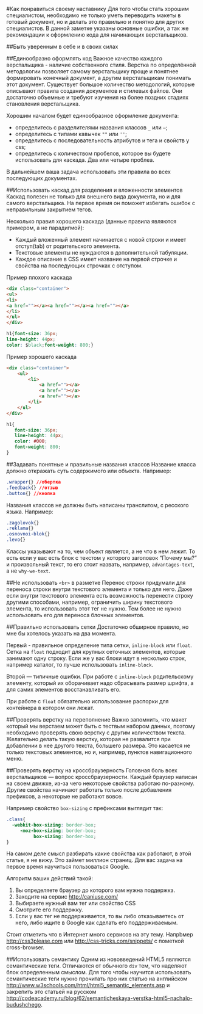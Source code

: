 #Как понравиться своему наставнику
Для того чтобы стать хорошим специалистом, необходимо не только уметь переводить макеты в готовый документ, но и делать это правильно и понятно для других специалистов. В данной заметке указаны основные ошибки, а так же рекомендации к оформлению кода для начинающих верстальщиков.

##Быть уверенным в себе и в своих силах

##Единообразно оформлять код
Важное качество каждого верстальщика - наличие собственного стиля. Верстка по определённой методологии позволяет самому верстальщику проще и понятнее формировать конечный документ, а другим верстальщикам понимать этот документ. Существует большое количество методологий, которые описывают правила создания документов и стилевых файлов. Они достаточно объемные и требуют изучения на более поздних стадиях становления верстальщика.

Хорошим началом будет единообразное оформление документа:

* определитесь с разделителями названия классов `_` или `—`;
* определитесь с типами кавычек `""` или `''`;
* определитесь с последовательность атрибутов и тега и свойств у css;
* определитесь с количеством пробелов, которое вы будете использовать для каскада. Два или четыре проблеа.

В дальнейшем ваша задача использовать эти правила во всех последующих документах.

##Использовать каскад для разделения и вложенности элементов
Каскад полезен не только для внешнего вида документа, но и для самого верстальщика. На первое время он поможет избегать ошибок с неправильным закрытием тегов.

Несколько правил хорошего каскада (данные правила являются примером, а не парадигмой):

* Каждый вложенный элемент начинается с новой строки и имеет отступ(tab) от родительского элемента.
* Текстовые элементы не нуждаются в дополнительной табуляции.
* Каждое описание в CSS имеет название на первой строчке и свойства на последующих строчках с отступом.

Пример плохого каскада

```html
<div class="container">
<ul>
<li>
<a href=""></a><a href=""></a><a href=""></a>
</li>
</ul>
</div>
```
```css
h1{font-size: 36px;
line-height: 44px;
color: $black;font-weight: 800;}
```

Пример хорошего каскада

```html
<div class="container">
    <ul>
        <li>
            <a href=""></a>
            <a href=""></a>
            <a href=""></a>
        </li>
    </ul>
</div>
```
```css
h1{
   font-size: 36px;
   line-height: 44px;
   color: #000;
   font-weight: 800;
}
```

##Задавать понятные и правильные названия классов
Название класса должно откражать суть содержимого или объекта. Например:
```css
.wrapper{} //обертка
.feedback{} //отзыв
.button{} //кнопка
```

Названия классов не должны быть написаны транслитом, с ресского языка. Например:
```css
.zagolovok{}
.reklama{}
.osnovnoi-blok{}
.levo{}
```

Классы указывают на то, чем объект является, а не что в нем лежит. То есть если у вас есть блок с текстом у которого заголовок “Почему мы?” и произвольный текст, то его стоит назвать, например, `advantages-text`, а не `why-we-text`.

##Не использовать `<br>` в разметке
Перенос строки придумали для переноса строки внутри текстового элемента и только для него. Даже если внутри текстового элемента есть возможность перенести строку другими способами, например, ограничить ширину текстового элемента, то использовать этот тег не нужно. Тем более не нужно использовать его для переноса блочных элементов.

##Правильно использовать сетки
Достаточно обширное правило, но мне бы хотелось указать на два момента.

Первый - правильное определение типа сетки, `inline-block` или `float`. Сетка на `float` подходит для крупных сеточных элементов, которые занимают одну строку. Если же у вас блоки идут в несколько строк, например каталог, то лучше использовать `inline-block`.

Второй — типичные ошибки. При работе с `inline-block` родительскому элементу, который их оборачивает надо сбрасывать размер шрифта, а для самих элементов восстанавливать его.

При работе с `float` обязательно использование распорки для контейнера в котором они лежат.

##Проверять верстку на переполнение
Важно запомнить, что макет который мы верстаем может быть с тествым набором данных, поэтому необходимо проверять свою верстку с другим количеством текста. Желательно делать такую верстку, которая не развалится при добавлении в нее другого текста, большего размера. Это касается не только текстовых элементов, но и, например, пунктов навигационного меню.

##Проверять верстку на кроссбраузерность
Головная боль всех верстальщиков — вопрос кроссбраузерности. Каждый браузер написан на своем движке, из-за чего некоторые свойства работаю по-разному. Другие свойства начинают работать только после добавления префиксов, а некоторые не работают вовсе.

Например свойство `box-sizing` с префиксами выглядит так:
```css
.class{
  -webkit-box-sizing: border-box;
     -moz-box-sizing: border-box;
          box-sizing: border-box;
}
```
На самом деле смысл разбирать какие свойства как работают, в этой статье, я не вижу. Это займет миллион страниц. Для вас задача на первое время научиться пользоваться Google.

Алгоритм ваших действий такой:
1. Вы определяете браузер до которого вам нужна поддержка.
2. Заходите на сервис http://caniuse.com/
3. Выбираете нужный вам тег или свойство CSS
4. Смотрите его поддержку.
5. Если у вас тег не поддерживается, то вы либо отказываетесь от него, либо ищите в Google как сделать его поддерживаемым.

Стоит отметить что в Интернет много сервисов на эту тему. Напрbмер http://css3please.com или http://css-tricks.com/snippets/ с пометкой cross-browser.

##Использовать семантику
Одним из нововведений HTML5 являются семантические теги. Отличаются от обычного `div` тем, что наделяют блок определенным смыслом. Для того чтобы научится использовать семантические теги нужно прочитать про них статью на английском http://www.w3schools.com/html/html5_semantic_elements.asp и закрепить это статьей на русском http://codeacademy.ru/blog/62/semanticheskaya-verstka-html5-nachalo-budushchego.
